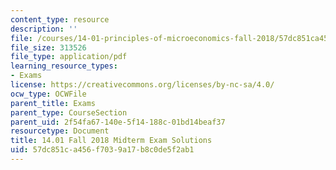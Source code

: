 ```yaml
---
content_type: resource
description: ''
file: /courses/14-01-principles-of-microeconomics-fall-2018/57dc851ca456f7039a17b8c0de5f2ab1_MIT14_01F18_midterm_sol.pdf
file_size: 313526
file_type: application/pdf
learning_resource_types:
- Exams
license: https://creativecommons.org/licenses/by-nc-sa/4.0/
ocw_type: OCWFile
parent_title: Exams
parent_type: CourseSection
parent_uid: 2f54fa67-140e-5f14-188c-01bd14beaf37
resourcetype: Document
title: 14.01 Fall 2018 Midterm Exam Solutions
uid: 57dc851c-a456-f703-9a17-b8c0de5f2ab1
---
```

